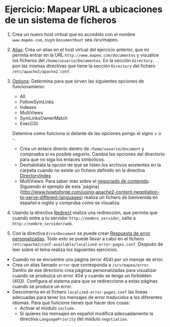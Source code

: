 # Ejercicio: Mapear URL a ubicaciones de un sistema de ficheros

1. Crea un nuevo host virtual que es accedido con el nombre ``www.mapeo.com``, cuyo ``DocumentRoot``  sea /srv/mapeo. 

2. [Alias](http://httpd.apache.org/docs/2.4/mod/mod_alias.html#alias): Crea un alias en el host virtual del ejercicio anterior, que mi permita entrar en la 
URL ``http://www.mapeo.com/documentos`` y visualice los ficheros del ``/home/usuario/Documentos``. En la sección ``Directory...`` pon las mismas directivas que tiene la sección ``Directory`` del fichero ``/etc/apache2/apache2.conf``.

3. [Options](http://httpd.apache.org/docs/2.4/mod/core.html#options): Determina para que sirven las siguientes opciones de funcionamieno:

	* All
	* FollowSymLinks
	* Indexes
	* MultiViews
	* SymLinksOwnerMatch
	* ExecCGI

	Detemina como funciona si delante de las opciones pongo el signo + o -.

	* Crea un enlace directo dentro de ``/home/usuario/document`` y comprueba si es posible seguirlo. Cambia las opciones del directorio para que no siga los enlaces símbolicos.
	* Deshabiliata la opción de que se listen los archivos existentes en la carpeta cuando no existe un fichero definido en la directiva [DirectoryIndex](http://httpd.apache.org/docs/2.4/mod/mod_dir.html#directoryindex).
	* MultiViews: Para saber más sobre el [negociado de contenido](http://httpd.apache.org/docs/2.4/content-negotiation.html). Siguiendo el ejemplo de esta `página](http://www.howtoforge.com/using-apache2-content-negotiation-to-serve-different-languages) realiza un fichero de bienvenida en español e inglés y compruba como se visualiza.

4. Usando la directiva [Redirect](http://httpd.apache.org/docs/2.4/mod/mod_alias.html#redirect) realiza una redirección, que permita que cuando entre a tu servidor ``http://nombre_servidor``, salte a ``http://nombre_servidor/web``.

5. Con la directiva ``ErrorDocument`` se puede crear [Respuesta de error personalizadas](http://httpd.apache.org/docs/2.4/custom-error.html). Todo esto se puede llevar a cabo en el fichero ``/etc/apache2/conf-available/localized-error-pages.conf``. Después de leer sobre el tema realiza los siguientes ejercicios.

* Cuando no se encuentre una página (error 404) por un mensje de error.
* Crea un alias llamado ``error`` que corresponda a ``/srv/mapeo/error``. Dentro de ese directorio crea páginas personalizadas para visualizar cuando  se produzca un error 404 y cuando se tenga un forbidden (403). Configura el sistema para que se redireccione a estas páginas cuando se produce un error.
* Descomenta en el fichero ``localized-error-pages.conf`` las líneas adecuadas para tener los mensajes de error traducidos a los diferentes idiomas. Para que funcione tienes que hacer dos cosas:
	* Activar el módulo ``include``.
	* Si quieres los mensajes en español modifica adecuadamente la directiva ``LanguagePriority`` del módulo ``negotiation``.